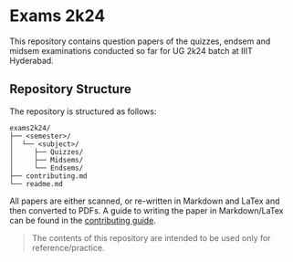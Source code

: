 # Exams 2k24

This repository contains question papers of the quizzes, endsem and
midsem examinations conducted so far for UG 2k24 batch at IIIT Hyderabad.

## Repository Structure

The repository is structured as follows:

```
exams2k24/
├── <semester>/
│  └── <subject>/
│     ├── Quizzes/
│     ├── Midsems/
│     └── Endsems/
├── contributing.md
└── readme.md
```

All papers are either scanned, or re-written in Markdown and LaTex and
then converted to PDFs. A guide to writing the paper in Markdown/LaTex
can be found in the [contributing guide](contributing.md).

> The contents of this repository are intended to be used only for
> reference/practice.
